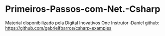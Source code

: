 # Primeiros-Passos-com-Net.-Csharp
Material disponibilizado pela Digital Inovativos One
Instrutor :Daniel 
github: https://github.com/gabrielfbarros/csharp-examples
